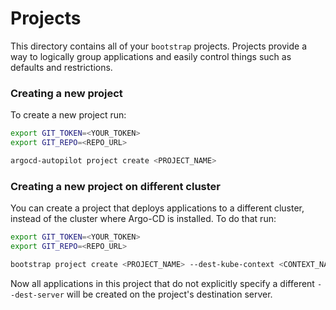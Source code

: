 # Projects
This directory contains all of your `bootstrap` projects. Projects provide a way to logically group applications and easily control things such as defaults and restrictions.

### Creating a new project
To create a new project run:
```bash
export GIT_TOKEN=<YOUR_TOKEN>
export GIT_REPO=<REPO_URL>

argocd-autopilot project create <PROJECT_NAME>
```

### Creating a new project on different cluster
You can create a project that deploys applications to a different cluster, instead of the cluster where Argo-CD is installed. To do that run:
```bash
export GIT_TOKEN=<YOUR_TOKEN>
export GIT_REPO=<REPO_URL>

bootstrap project create <PROJECT_NAME> --dest-kube-context <CONTEXT_NAME>
```
Now all applications in this project that do not explicitly specify a different `--dest-server` will be created on the project's destination server.
